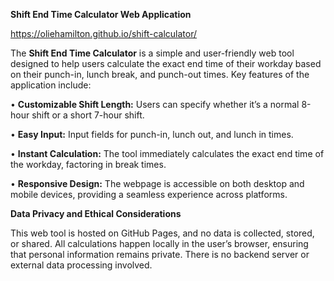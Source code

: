 **Shift End Time Calculator Web Application**

https://oliehamilton.github.io/shift-calculator/

The **Shift End Time Calculator** is a simple and user-friendly web tool designed to help users calculate the exact end time of their workday based on their punch-in, lunch break, and punch-out times. Key features of the application include:

• **Customizable Shift Length:** Users can specify whether it’s a normal 8-hour shift or a short 7-hour shift.
 
• **Easy Input:** Input fields for punch-in, lunch out, and lunch in times.
 
• **Instant Calculation:** The tool immediately calculates the exact end time of the workday, factoring in break times.
 
• **Responsive Design:** The webpage is accessible on both desktop and mobile devices, providing a seamless experience across platforms.

**Data Privacy and Ethical Considerations**

This web tool is hosted on GitHub Pages, and no data is collected, stored, or shared. All calculations happen locally in the user’s browser, ensuring that personal information remains private. There is no backend server or external data processing involved.

